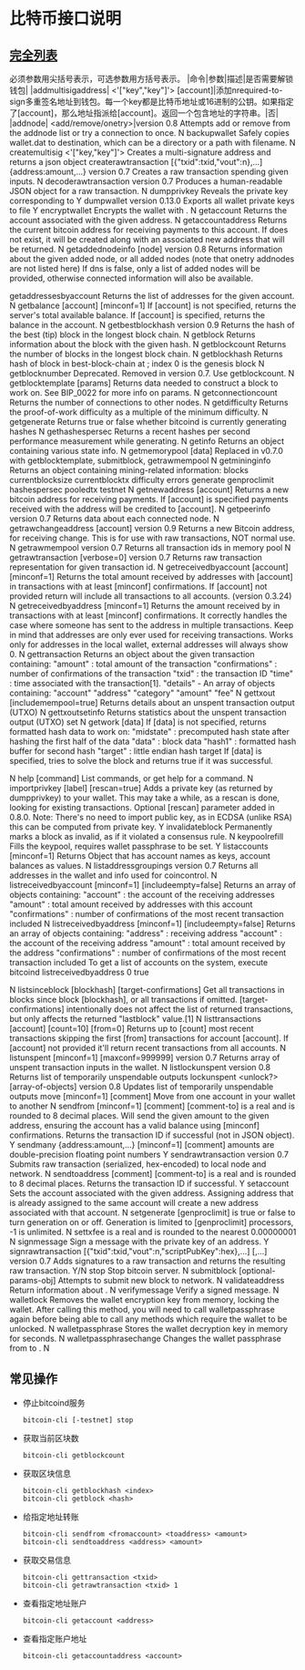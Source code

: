 # 比特币接口说明

## [完全列表](https://en.bitcoin.it/wiki/Original_Bitcoin_client/API_calls_list)
  必须参数用尖括号表示，可选参数用方括号表示。
  |命令|参数|描述|是否需要解锁钱包|
  |addmultisigaddress|<nrequired> <'["key","key"]'> [account]|添加nrequired-to-sign多重签名地址到钱包。每一个key都是比特币地址或16进制的公钥。如果指定了[account]，那么地址指派给[account]。返回一个包含地址的字符串。|否|
  |addnode|<node> <add/remove/onetry>|version 0.8 Attempts add or remove <node> from the addnode list or try a connection to <node> once.	N
backupwallet	<destination>	Safely copies wallet.dat to destination, which can be a directory or a path with filename.	N
createmultisig	<nrequired> <'["key,"key"]'>	Creates a multi-signature address and returns a json object	
createrawtransaction	[{"txid":txid,"vout":n},...] {address:amount,...}	version 0.7 Creates a raw transaction spending given inputs.	N
decoderawtransaction	<hex string>	version 0.7 Produces a human-readable JSON object for a raw transaction.	N
dumpprivkey	<bitcoinaddress>	Reveals the private key corresponding to <bitcoinaddress>	Y
dumpwallet	<filename>	version 0.13.0 Exports all wallet private keys to file	Y
encryptwallet	<passphrase>	Encrypts the wallet with <passphrase>.	N
getaccount	<bitcoinaddress>	Returns the account associated with the given address.	N
getaccountaddress	<account>	Returns the current bitcoin address for receiving payments to this account. If <account> does not exist, it will be created along with an associated new address that will be returned.	N
getaddednodeinfo	<dns> [node]	version 0.8 Returns information about the given added node, or all added nodes
(note that onetry addnodes are not listed here) If dns is false, only a list of added nodes will be provided, otherwise connected information will also be available.

getaddressesbyaccount	<account>	Returns the list of addresses for the given account.	N
getbalance	[account] [minconf=1]	If [account] is not specified, returns the server's total available balance.
If [account] is specified, returns the balance in the account.	N
getbestblockhash		version 0.9 Returns the hash of the best (tip) block in the longest block chain.	N
getblock	<hash>	Returns information about the block with the given hash.	N
getblockcount		Returns the number of blocks in the longest block chain.	N
getblockhash	<index>	Returns hash of block in best-block-chain at <index>; index 0 is the genesis block	N
getblocknumber		Deprecated. Removed in version 0.7. Use getblockcount.	N
getblocktemplate	[params]	Returns data needed to construct a block to work on. See BIP_0022 for more info on params.	N
getconnectioncount		Returns the number of connections to other nodes.	N
getdifficulty		Returns the proof-of-work difficulty as a multiple of the minimum difficulty.	N
getgenerate		Returns true or false whether bitcoind is currently generating hashes	N
gethashespersec		Returns a recent hashes per second performance measurement while generating.	N
getinfo		Returns an object containing various state info.	N
getmemorypool	[data]	Replaced in v0.7.0 with getblocktemplate, submitblock, getrawmempool	N
getmininginfo		Returns an object containing mining-related information:
blocks
currentblocksize
currentblocktx
difficulty
errors
generate
genproclimit
hashespersec
pooledtx
testnet
N
getnewaddress	[account]	Returns a new bitcoin address for receiving payments. If [account] is specified payments received with the address will be credited to [account].	N
getpeerinfo		version 0.7 Returns data about each connected node.	N
getrawchangeaddress	[account]	version 0.9 Returns a new Bitcoin address, for receiving change. This is for use with raw transactions, NOT normal use.	N
getrawmempool		version 0.7 Returns all transaction ids in memory pool	N
getrawtransaction	<txid> [verbose=0]	version 0.7 Returns raw transaction representation for given transaction id.	N
getreceivedbyaccount	[account] [minconf=1]	Returns the total amount received by addresses with [account] in transactions with at least [minconf] confirmations. If [account] not provided return will include all transactions to all accounts. (version 0.3.24)	N
getreceivedbyaddress	<bitcoinaddress> [minconf=1]	Returns the amount received by <bitcoinaddress> in transactions with at least [minconf] confirmations. It correctly handles the case where someone has sent to the address in multiple transactions. Keep in mind that addresses are only ever used for receiving transactions. Works only for addresses in the local wallet, external addresses will always show 0.	N
gettransaction	<txid>	Returns an object about the given transaction containing:
"amount" : total amount of the transaction
"confirmations" : number of confirmations of the transaction
"txid" : the transaction ID
"time" : time associated with the transaction[1].
"details" - An array of objects containing:
"account"
"address"
"category"
"amount"
"fee"
N
gettxout	<txid> <n> [includemempool=true]	Returns details about an unspent transaction output (UTXO)	N
gettxoutsetinfo		Returns statistics about the unspent transaction output (UTXO) set	N
getwork	[data]	If [data] is not specified, returns formatted hash data to work on:
"midstate" : precomputed hash state after hashing the first half of the data
"data" : block data
"hash1" : formatted hash buffer for second hash
"target" : little endian hash target
If [data] is specified, tries to solve the block and returns true if it was successful.

N
help	[command]	List commands, or get help for a command.	N
importprivkey	<bitcoinprivkey> [label] [rescan=true]	Adds a private key (as returned by dumpprivkey) to your wallet. This may take a while, as a rescan is done, looking for existing transactions. Optional [rescan] parameter added in 0.8.0. Note: There's no need to import public key, as in ECDSA (unlike RSA) this can be computed from private key.	Y
invalidateblock	<hash>	Permanently marks a block as invalid, as if it violated a consensus rule.	N
keypoolrefill		Fills the keypool, requires wallet passphrase to be set.	Y
listaccounts	[minconf=1]	Returns Object that has account names as keys, account balances as values.	N
listaddressgroupings		version 0.7 Returns all addresses in the wallet and info used for coincontrol.	N
listreceivedbyaccount	[minconf=1] [includeempty=false]	Returns an array of objects containing:
"account" : the account of the receiving addresses
"amount" : total amount received by addresses with this account
"confirmations" : number of confirmations of the most recent transaction included
N
listreceivedbyaddress	[minconf=1] [includeempty=false]	Returns an array of objects containing:
"address" : receiving address
"account" : the account of the receiving address
"amount" : total amount received by the address
"confirmations" : number of confirmations of the most recent transaction included
To get a list of accounts on the system, execute bitcoind listreceivedbyaddress 0 true

N
listsinceblock	[blockhash] [target-confirmations]	Get all transactions in blocks since block [blockhash], or all transactions if omitted. [target-confirmations] intentionally does not affect the list of returned transactions, but only affects the returned "lastblock" value.[1]	N
listtransactions	[account] [count=10] [from=0]	Returns up to [count] most recent transactions skipping the first [from] transactions for account [account]. If [account] not provided it'll return recent transactions from all accounts.	N
listunspent	[minconf=1] [maxconf=999999]	version 0.7 Returns array of unspent transaction inputs in the wallet.	N
listlockunspent		version 0.8 Returns list of temporarily unspendable outputs
lockunspent	<unlock?> [array-of-objects]	version 0.8 Updates list of temporarily unspendable outputs
move	<fromaccount> <toaccount> <amount> [minconf=1] [comment]	Move from one account in your wallet to another	N
sendfrom	<fromaccount> <tobitcoinaddress> <amount> [minconf=1] [comment] [comment-to]	<amount> is a real and is rounded to 8 decimal places. Will send the given amount to the given address, ensuring the account has a valid balance using [minconf] confirmations. Returns the transaction ID if successful (not in JSON object).	Y
sendmany	<fromaccount> {address:amount,...} [minconf=1] [comment]	amounts are double-precision floating point numbers	Y
sendrawtransaction	<hexstring>	version 0.7 Submits raw transaction (serialized, hex-encoded) to local node and network.	N
sendtoaddress	<bitcoinaddress> <amount> [comment] [comment-to]	<amount> is a real and is rounded to 8 decimal places. Returns the transaction ID <txid> if successful.	Y
setaccount	<bitcoinaddress> <account>	Sets the account associated with the given address. Assigning address that is already assigned to the same account will create a new address associated with that account.	N
setgenerate	<generate> [genproclimit]	<generate> is true or false to turn generation on or off.
Generation is limited to [genproclimit] processors, -1 is unlimited.	N
settxfee	<amount>	<amount> is a real and is rounded to the nearest 0.00000001	N
signmessage	<bitcoinaddress> <message>	Sign a message with the private key of an address.	Y
signrawtransaction	<hexstring> [{"txid":txid,"vout":n,"scriptPubKey":hex},...] [<privatekey1>,...]	version 0.7 Adds signatures to a raw transaction and returns the resulting raw transaction.	Y/N
stop		Stop bitcoin server.	N
submitblock	<hex data> [optional-params-obj]	Attempts to submit new block to network.	N
validateaddress	<bitcoinaddress>	Return information about <bitcoinaddress>.	N
verifymessage	<bitcoinaddress> <signature> <message>	Verify a signed message.	N
walletlock		Removes the wallet encryption key from memory, locking the wallet. After calling this method, you will need to call walletpassphrase again before being able to call any methods which require the wallet to be unlocked.	N
walletpassphrase	<passphrase> <timeout>	Stores the wallet decryption key in memory for <timeout> seconds.	N
walletpassphrasechange	<oldpassphrase> <newpassphrase>	Changes the wallet passphrase from <oldpassphrase> to <newpassphrase>.	N

## 常见操作
  + 停止bitcoind服务
    ```
    bitcoin-cli [-testnet] stop
    ```
  + 获取当前区块数
    ```
    bitcoin-cli getblockcount
    ```
  + 获取区块信息
    ```
    bitcoin-cli getblockhash <index>
    bitcoin-cli getblock <hash>
    ```
  + 给指定地址转账
    ```
    bitcoin-cli sendfrom <fromaccount> <toaddress> <amount>
    bitcoin-cli sendtoaddress <address> <amount>
    ```
  + 获取交易信息
    ```
    bitcoin-cli gettransaction <txid>
    bitcoin-cli getrawtransaction <txid> 1
    ```
  + 查看指定地址账户
    ```
    bitcoin-cli getaccount <address>
    ```
  + 查看指定账户地址
    ```
    bitcoin-cli getaccountaddress <account>
    ```
